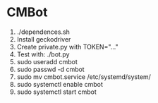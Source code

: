 # CMBot

1. ./dependences.sh
2. Install geckodriver
3. Create private.py with TOKEN="..."
4. Test with: ./bot.py
5. sudo useradd cmbot
6. sudo passwd -d cmbot
7. sudo mv cmbot.service /etc/systemd/system/
8. sudo systemctl enable cmbot
9. sudo systemctl start cmbot
